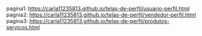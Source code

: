 pagina1: https://carla11235813.github.io/telas-de-perfil/usuario-perfil.html
pagnia2: https://carla11235813.github.io/telas-de-perfil/vendedor-perfil.html
pagina3: https://carla11235813.github.io/telas-de-perfil/produtos-servicos.html
